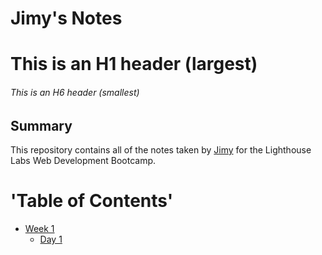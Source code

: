 # Jimy's Notes
# This is an H1 header (largest)
###### This is an H6 header (smallest)

## Summary 

This repository contains all of the notes taken by [Jimy](https://github.com/jimyaragon/lighthouse-web-notes/blob/main/readme.md) for the Lighthouse Labs Web Development Bootcamp.

# 'Table of Contents' 

* [Week 1](/Week_1)
  * [Day 1](/Week_1/Day_1)